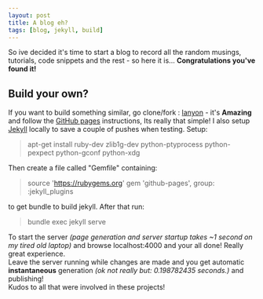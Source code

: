 ```yaml
---
layout: post
title: A blog eh?
tags: [blog, jekyll, build]
---
```


So ive decided it's time to start a blog to record all the random musings, tutorials, code snippets and the rest - so here it is... **Congratulations you've found it!**

## Build your own?

If you want to build something similar, go clone/fork : [lanyon](https://github.com/poole/lanyon) - it's **Amazing** and follow the [GitHub pages](https://pages.github.com/) instructions, Its really that simple!
I also setup [Jekyll](http://jekyllrb.com/) locally to save a couple of pushes when testing.
Setup:

> apt-get install ruby-dev zlib1g-dev python-ptyprocess python-pexpect python-gconf python-xdg

Then create a file called "Gemfile" containing:
> source 'https://rubygems.org'
gem 'github-pages', group: :jekyll_plugins

to get bundle to build jekyll. After that run:
> bundle exec jekyll serve

To start the server <em>(page generation and server startup takes ~1 second on my tired old laptop) </em> and browse localhost:4000 and your all done! Really great experience.  
Leave the server running while changes are made and you get automatic **instantaneous** generation <em> (ok not really but: 0.198782435 seconds.) </em> and publishing!  
Kudos to all that were involved in these projects!

